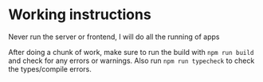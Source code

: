# Working instructions

Never run the server or frontend, I will do all the running of apps

After doing a chunk of work, make sure to run the build with `npm run build` and check for any errors or warnings. Also run `npm run typecheck` to check the types/compile errors.
